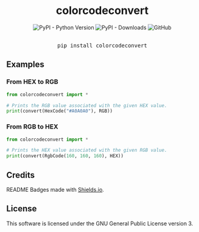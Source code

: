 <div align=center>

<h1>colorcodeconvert</h1>

<img alt="PyPI - Python Version" src="https://img.shields.io/pypi/pyversions/colorcodeconvert?style=for-the-badge&logo=python&label=Python Versions&color=blue&link=https%3A%2F%2Fpypi.org%2Fproject%2Ffewact">
<img alt="PyPI - Downloads" src="https://img.shields.io/pypi/dm/colorcodeconvert?style=for-the-badge&logo=googlebard&logoColor=green&label=Installs&color=green">
<img alt="GitHub" src="https://img.shields.io/github/license/Simoso68/colorcodeconvert?style=for-the-badge&logo=gitbook&logoColor=yellow&color=yellow">
<br><br>
<pre>pip install colorcodeconvert</pre>
</div>

## Examples

### From HEX to RGB

```python
from colorcodeconvert import *

# Prints the RGB value associated with the given HEX value.
print(convert(HexCode("#A0A0A0"), RGB))
```

### From RGB to HEX

```python
from colorcodeconvert import *

# Prints the HEX value associated with the given RGB value.
print(convert(RgbCode(160, 160, 160), HEX))
```

## Credits

README Badges made with [Shields.io](https://shields.io).

## License

This software is licensed under the GNU General Public License version 3.